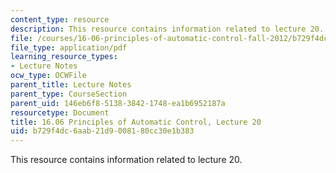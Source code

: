 ```yaml
---
content_type: resource
description: This resource contains information related to lecture 20.
file: /courses/16-06-principles-of-automatic-control-fall-2012/b729f4dc6aab21d9008180cc30e1b383_MIT16_06F12_Lecture_20.pdf
file_type: application/pdf
learning_resource_types:
- Lecture Notes
ocw_type: OCWFile
parent_title: Lecture Notes
parent_type: CourseSection
parent_uid: 146eb6f8-5138-3842-1748-ea1b6952187a
resourcetype: Document
title: 16.06 Principles of Automatic Control, Lecture 20
uid: b729f4dc-6aab-21d9-0081-80cc30e1b383
---
```

This resource contains information related to lecture 20.

